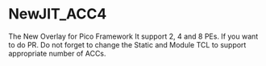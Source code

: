 # NewJIT_ACC4
The New Overlay for Pico Framework
It support 2, 4 and 8 PEs.
If you want to do PR. Do not forget to change the Static and Module TCL to support appropriate number of ACCs.
